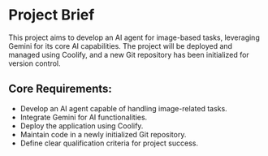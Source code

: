 # Project Brief

This project aims to develop an AI agent for image-based tasks, leveraging Gemini for its core AI capabilities. The project will be deployed and managed using Coolify, and a new Git repository has been initialized for version control.

## Core Requirements:
- Develop an AI agent capable of handling image-related tasks.
- Integrate Gemini for AI functionalities.
- Deploy the application using Coolify.
- Maintain code in a newly initialized Git repository.
- Define clear qualification criteria for project success.
